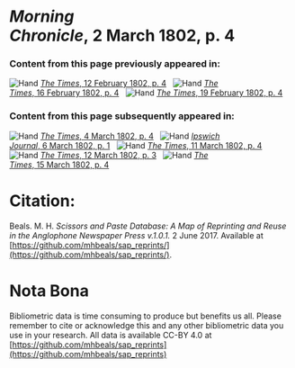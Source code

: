 # *Morning Chronicle*, 2 March 1802, p. 4  
  
### Content from this page previously appeared in:  
![Hand](http://scissorsandpaste.net/wp-content/uploads/2017/06/smallhandpointer.png) [*The Times*, 12 February 1802, p. 4](https://mhbeals.github.io/sap_html/The-Times/The-Times-12-February-1802-p-4)  
![Hand](http://scissorsandpaste.net/wp-content/uploads/2017/06/smallhandpointer.png) [*The Times*, 16 February 1802, p. 4](https://mhbeals.github.io/sap_html/The-Times/The-Times-16-February-1802-p-4)  
![Hand](http://scissorsandpaste.net/wp-content/uploads/2017/06/smallhandpointer.png) [*The Times*, 19 February 1802, p. 4](https://mhbeals.github.io/sap_html/The-Times/The-Times-19-February-1802-p-4)  
  
### Content from this page subsequently appeared in:  
![Hand](http://scissorsandpaste.net/wp-content/uploads/2017/06/smallhandpointer.png) [*The Times*, 4 March 1802, p. 4](https://mhbeals.github.io/sap_html/The-Times/The-Times-4-March-1802-p-4)  
![Hand](http://scissorsandpaste.net/wp-content/uploads/2017/06/smallhandpointer.png) [*Ipswich Journal*, 6 March 1802, p. 1](https://mhbeals.github.io/sap_html/Ipswich-Journal/Ipswich-Journal-6-March-1802-p-1)  
![Hand](http://scissorsandpaste.net/wp-content/uploads/2017/06/smallhandpointer.png) [*The Times*, 11 March 1802, p. 4](https://mhbeals.github.io/sap_html/The-Times/The-Times-11-March-1802-p-4)  
![Hand](http://scissorsandpaste.net/wp-content/uploads/2017/06/smallhandpointer.png) [*The Times*, 12 March 1802, p. 3](https://mhbeals.github.io/sap_html/The-Times/The-Times-12-March-1802-p-3)  
![Hand](http://scissorsandpaste.net/wp-content/uploads/2017/06/smallhandpointer.png) [*The Times*, 15 March 1802, p. 4](https://mhbeals.github.io/sap_html/The-Times/The-Times-15-March-1802-p-4)  


# Citation: 

Beals. M. H. *Scissors and Paste Database: A Map of Reprinting and Reuse in the Anglophone Newspaper Press v.1.0.1.* 2 June 2017. Available at [https://github.com/mhbeals/sap_reprints/](https://github.com/mhbeals/sap_reprints/). 

# Nota Bona

Bibliometric data is time consuming to produce but benefits us all. Please remember to cite or acknowledge this and any other bibliometric data you use in your research. All data is available CC-BY 4.0 at [https://github.com/mhbeals/sap_reprints](https://github.com/mhbeals/sap_reprints)